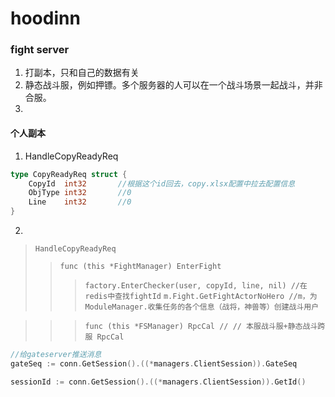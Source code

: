 # hoodinn

### fight server

1. 打副本，只和自己的数据有关
2. 静态战斗服，例如押镖。多个服务器的人可以在一个战斗场景一起战斗，并非合服。
3. 

#### 个人副本
1. HandleCopyReadyReq
```go
type CopyReadyReq struct {
	CopyId  int32       //根据这个id回去，copy.xlsx配置中拉去配置信息
	ObjType int32       //0
	Line    int32       //0
}
```
2. 
> `HandleCopyReadyReq`
>> `func (this *FightManager) EnterFight`
>>> `factory.EnterChecker(user, copyId, line, nil) //在redis中查找fightId`
>>> `m.Fight.GetFightActorNoHero //m，为ModuleManager.收集任务的各个信息（战将，神兽等）创建战斗用户`

>>> `func (this *FSManager) RpcCal // // 本服战斗服+静态战斗跨服 RpcCal`

```go
//给gateserver推送消息
gateSeq := conn.GetSession().((*managers.ClientSession)).GateSeq

sessionId := conn.GetSession().((*managers.ClientSession)).GetId()
```


